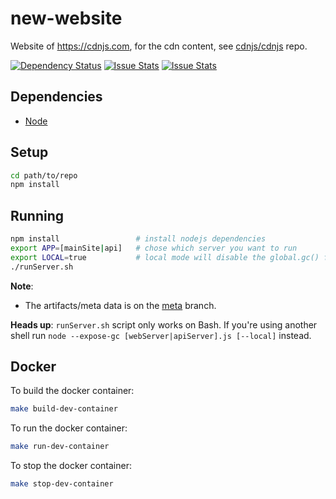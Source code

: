 new-website
===========

Website of https://cdnjs.com, for the cdn content, see [cdnjs/cdnjs](https://github.com/cdnjs/cdnjs) repo.

[![Dependency Status](https://david-dm.org/cdnjs/new-website.svg?theme=shields.io)](https://david-dm.org/cdnjs/new-website) [![Issue Stats](http://www.issuestats.com/github/cdnjs/new-website/badge/pr?style=flat)](http://www.issuestats.com/github/cdnjs/new-website) [![Issue Stats](http://www.issuestats.com/github/cdnjs/new-website/badge/issue?style=flat)](http://www.issuestats.com/github/cdnjs/new-website)

## Dependencies

* [Node](https://nodejs.org)

## Setup

```sh
cd path/to/repo
npm install
```

## Running

```sh
npm install                 # install nodejs dependencies
export APP=[mainSite|api]   # chose which server you want to run
export LOCAL=true           # local mode will disable the global.gc() function and CSP header
./runServer.sh
```

**Note**:

 * The artifacts/meta data is on the [meta](https://github.com/cdnjs/new-website/tree/meta) branch.

**Heads up**: `runServer.sh` script only works on Bash. If you're using another shell run `node --expose-gc [webServer|apiServer].js [--local]` instead.

## Docker
To build the docker container:
```sh
make build-dev-container
```

To run the docker container:
```sh
make run-dev-container
```

To stop the docker container:
```sh
make stop-dev-container
```